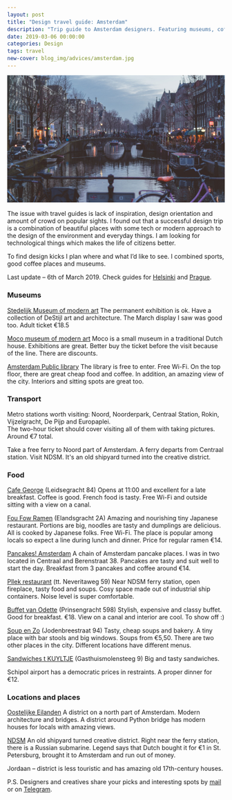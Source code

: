 ```yaml
---
layout: post
title: "Design travel guide: Amsterdam"
description: "Trip guide to Amsterdam designers. Featuring museums, coffee places and environmental design in the the Netherlands capital."
date: 2019-03-06 00:00:00
categories: Design
tags: travel
new-cover: blog_img/advices/amsterdam.jpg
---
```


<span class="p1000">![Amsterdam design travel guide](/blog_img/advices/amsterdam.jpg)</span>

The issue with travel guides is lack of inspiration, design orientation and amount of crowd on popular sights. I found out that a successful design trip is a combination of beautiful places with some tech or modern approach to the design of the environment and everyday things. I am looking for technological things which makes the life of citizens better.

To find design kicks I plan where and what I’d like to see. I combined sports, good coffee places and museums.

Last update – 6th of March 2019. Check guides for [Helsinki](http://yuriy.eu/design/2019/03/07/helsinki-design-guide.html) and [Prague](/design/2019/03/18/prague-design-guide.html). 

### Museums

[Stedelijk Museum of modern art](https://www.stedelijk.nl/en) The permanent exhibition is ok. Have a collection of DeStijl art and architecture. The March display I saw was good too. Adult ticket €18.5

[Moco museum of modern art](https://mocomuseum.com/) Moco is a small museum in a traditional Dutch house. Exhibitions are great. Better buy the ticket before the visit because of the line. There are discounts.

[Amsterdam Public library](https://www.oba.nl/oba/english.html) The library is free to enter. Free Wi-Fi. On the top floor, there are great cheap food and coffee. In addition, an amazing view of the city. Interiors and sitting spots are great too.

### Transport

Metro stations worth visiting: Noord, Noorderpark, Centraal Station, Rokin, Vijzelgracht, De Pijp and Europaplei.<br>The two-hour ticket should cover visiting all of them with taking pictures. Around €7 total.

Take a free ferry to Noord part of Amsterdam. A ferry departs from Centraal station. Visit NDSM. It's an old shipyard turned into the creative district. 

### Food

[Cafe George](http://www.cafegeorge.nl/george-amsterdam) (Leidsegracht 84) Opens at 11:00 and excellent for a late breakfast. Coffee is good. French food is tasty. Free Wi-Fi and outside sitting with a view on a canal.

[Fou Fow Ramen](https://foufow.nl) (Elandsgracht 2A) Amazing and nourishing tiny Japanese restaurant. Portions are big, noodles are tasty and dumplings are delicious. All is cooked by Japanese folks. Free Wi-Fi. The place is popular among locals so expect a line during lunch and dinner. Price for regular ramen €14.

[Pancakes! Amsterdam](https://pancakes.amsterdam) A chain of Amsterdam pancake places. I was in two located in Centraal and Berenstraat 38. Pancakes are tasty and suit well to start the day. Breakfast from 3 pancakes and coffee around €14.

[Pllek restaurant](http://www.pllek.nl) (tt. Neveritaweg 59) Near NDSM ferry station, open fireplace, tasty food and soups. Cosy space made out of industrial ship containers. Noise level is super comfortable.

[Buffet van Odette](https://english.buffet-amsterdam.nl/english/#menu) (Prinsengracht 598) Stylish, expensive and classy buffet. Good for breakfast. €18. View on a canal and interior are cool. To show off :)

[Soup en Zo](https://soupenzo.nl)  (Jodenbreestraat 94) Tasty, cheap soups and bakery. A tiny place with bar stools and big windows. Soups from €5,50. There are two other places in the city. Different locations have different menus.

[Sandwiches t KUYLTJE](http://kuyltje.nl) (Gasthuismolensteeg 9) Big and tasty sandwiches.

Schipol airport has a democratic prices in restraints. A proper dinner for €12.

### Locations and places

[Oostelijke Eilanden](https://www.iamsterdam.com/en/about-amsterdam/amsterdam-neighbourhoods/oostelijke-eilanden) A district on a north part of Amsterdam. Modern architecture and bridges. A district around Python bridge has modern houses for locals with amazing views. 

[NDSM](https://www.iamsterdam.com/en/about-amsterdam/amsterdam-neighbourhoods/ndsm) An old shipyard turned creative district. Right near the ferry station, there is a Russian submarine. Legend says that Dutch bought it for €1 in St. Petersburg, brought it to Amsterdam and run out of money.

Jordaan – district is less touristic and has amazing old 17th-century houses. 

P.S. Designers and creatives share your picks and interesting spots by <a href="mailto:yuriysteam@icloud.com" target="_top">mail</a> or on <a href="https://t.me/yuriysteam">Telegram</a>.
